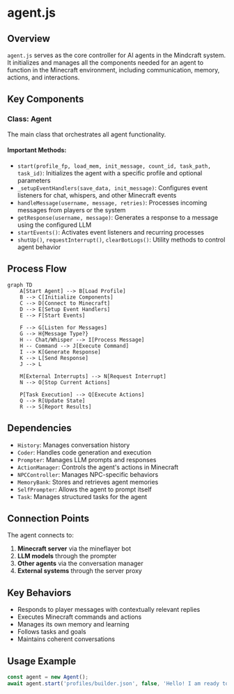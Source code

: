 # agent.js

## Overview
`agent.js` serves as the core controller for AI agents in the Mindcraft system. It initializes and manages all the components needed for an agent to function in the Minecraft environment, including communication, memory, actions, and interactions.

## Key Components

### Class: Agent
The main class that orchestrates all agent functionality.

#### Important Methods:
- `start(profile_fp, load_mem, init_message, count_id, task_path, task_id)`: Initializes the agent with a specific profile and optional parameters
- `_setupEventHandlers(save_data, init_message)`: Configures event listeners for chat, whispers, and other Minecraft events
- `handleMessage(username, message, retries)`: Processes incoming messages from players or the system
- `getResponse(username, message)`: Generates a response to a message using the configured LLM
- `startEvents()`: Activates event listeners and recurring processes
- `shutUp()`, `requestInterrupt()`, `clearBotLogs()`: Utility methods to control agent behavior

## Process Flow

```mermaid
graph TD
    A[Start Agent] --> B[Load Profile]
    B --> C[Initialize Components]
    C --> D[Connect to Minecraft]
    D --> E[Setup Event Handlers]
    E --> F[Start Events]
    
    F --> G[Listen for Messages]
    G --> H{Message Type?}
    H -- Chat/Whisper --> I[Process Message]
    H -- Command --> J[Execute Command]
    I --> K[Generate Response]
    K --> L[Send Response]
    J --> L
    
    M[External Interrupts] --> N[Request Interrupt]
    N --> O[Stop Current Actions]
    
    P[Task Execution] --> Q[Execute Actions]
    Q --> R[Update State]
    R --> S[Report Results]
```

## Dependencies
- `History`: Manages conversation history
- `Coder`: Handles code generation and execution
- `Prompter`: Manages LLM prompts and responses
- `ActionManager`: Controls the agent's actions in Minecraft
- `NPCController`: Manages NPC-specific behaviors
- `MemoryBank`: Stores and retrieves agent memories
- `SelfPrompter`: Allows the agent to prompt itself
- `Task`: Manages structured tasks for the agent

## Connection Points
The agent connects to:
1. **Minecraft server** via the mineflayer bot
2. **LLM models** through the prompter
3. **Other agents** via the conversation manager
4. **External systems** through the server proxy

## Key Behaviors
- Responds to player messages with contextually relevant replies
- Executes Minecraft commands and actions
- Manages its own memory and learning
- Follows tasks and goals
- Maintains coherent conversations

## Usage Example
```javascript
const agent = new Agent();
await agent.start('profiles/builder.json', false, 'Hello! I am ready to help with building.', 0);
```
